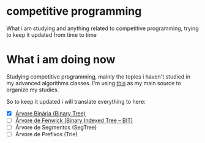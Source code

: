# competitive programming
What i am studying and anything related to competitive programming, trying to keep it updated from time to time

# What i am doing now

Studying competitive programming, mainly the topics i haven't studied in my advanced algorithms classes.
I'm using [this](https://gcc-cefetmg.github.io/escPrimavera.html) as my main source to organize my studies.

So to keep it updated i will translate everything to here:
- [x] [Árvore Binária (Binary Tree)](theory/BinaryTree.md) 
- [ ] [Árvore de Fenwick (Binary Indexed Tree – BIT)](theory/FenwickTreeBIT.md)
- [ ] Árvore de Segmentos (SegTree)
- [ ] Árvore de Prefixos (Trie)
